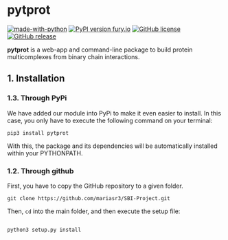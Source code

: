 # pytprot

[![made-with-python](https://img.shields.io/badge/Made%20with-Python-1f425f.svg)](https://www.python.org/)
[![PyPI version fury.io](https://badge.fury.io/py/ansicolortags.svg)](https://pypi.org/project/pytprot/0.5/)
[![GitHub license](https://img.shields.io/github/license/Naereen/StrapDown.js.svg)](https://github.com/mariasr3/pytprot/blob/main/LICENSE.txt)
[![GitHub release](https://img.shields.io/github/release/Naereen/StrapDown.js.svg)](https://github.com/mariasr3/pytprot/releases/new)





**pytprot** is a web-app and command-line package to build protein multicomplexes from
binary chain interactions.

## 1. Installation

### 1.3. Through PyPi

We have added our module into PyPi to make it even easier to install. In this case, you only have to execute the following command on your terminal:

```
pip3 install pytprot

```

With this, the package and its dependencies will be automatically installed within your PYTHONPATH. 

### 1.2. Through github

First, you have to copy the GitHub repository to a given folder.

```
git clone https://github.com/mariasr3/SBI-Project.git

```

Then, `cd` into the main folder, and then execute the setup file:

```

python3 setup.py install

```

